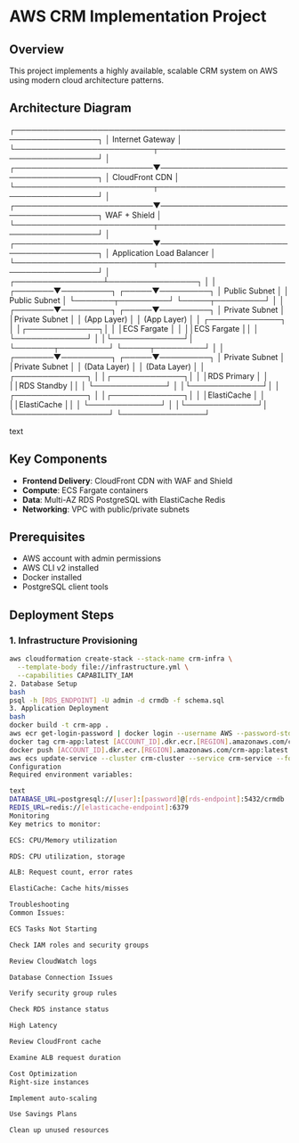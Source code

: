 # AWS CRM Implementation Project

## Overview
This project implements a highly available, scalable CRM system on AWS using modern cloud architecture patterns.

## Architecture Diagram
┌─────────────────────────────────────────────────────────────────┐
│                   Internet Gateway                              │
└─────────────────────────┬───────────────────────────────────────┘
│
┌─────────────────────────▼───────────────────────────────────────┐
│                     CloudFront CDN                              │
└─────────────────────────┬───────────────────────────────────────┘
│
┌─────────────────────────▼───────────────────────────────────────┐
                      WAF + Shield                                │
└─────────────────────────┬───────────────────────────────────────┘
│
┌─────────────────────────▼───────────────────────────────────────┐
│                 Application Load Balancer                       │
└─────────────────────────┬───────────────────────────────────────┘
│
┌────────────────┴────────────────┐
│ │
┌───────▼─────────┐ ┌─────▼─────────┐
│ Public Subnet   │ │ Public Subnet │
└───────┬─────────┘ └─────┬─────────┘
        │                 │
┌───────▼─────────┐ ┌─────▼─────────┐
│ Private Subnet │ │Private Subnet │
│ (App Layer) │ │ (App Layer) │
│ ┌─────────────┐ │ │┌─────────────┐│
│ │ECS Fargate │ │ ││ECS Fargate ││
│ └─────────────┘ │ │└─────────────┘│
└───────┬─────────┘ └─────┬─────────┘
│ │
┌───────▼─────────┐ ┌─────▼─────────┐
│ Private Subnet │ │Private Subnet │
│ (Data Layer) │ │ (Data Layer) │
│ ┌─────────────┐ │ │┌─────────────┐│
│ │RDS Primary │ │ ││RDS Standby ││
│ └─────────────┘ │ │└─────────────┘│
│ ┌─────────────┐ │ │┌─────────────┐│
│ │ElastiCache │ │ ││ElastiCache ││
│ └─────────────┘ │ │└─────────────┘│
└─────────────────┘ └───────────────┘

text

## Key Components
- **Frontend Delivery**: CloudFront CDN with WAF and Shield
- **Compute**: ECS Fargate containers
- **Data**: Multi-AZ RDS PostgreSQL with ElastiCache Redis
- **Networking**: VPC with public/private subnets

## Prerequisites
- AWS account with admin permissions
- AWS CLI v2 installed
- Docker installed
- PostgreSQL client tools

## Deployment Steps

### 1. Infrastructure Provisioning
```bash
aws cloudformation create-stack --stack-name crm-infra \
  --template-body file://infrastructure.yml \
  --capabilities CAPABILITY_IAM
2. Database Setup
bash
psql -h [RDS_ENDPOINT] -U admin -d crmdb -f schema.sql
3. Application Deployment
bash
docker build -t crm-app .
aws ecr get-login-password | docker login --username AWS --password-stdin [ACCOUNT_ID].dkr.ecr.[REGION].amazonaws.com
docker tag crm-app:latest [ACCOUNT_ID].dkr.ecr.[REGION].amazonaws.com/crm-app:latest
docker push [ACCOUNT_ID].dkr.ecr.[REGION].amazonaws.com/crm-app:latest
aws ecs update-service --cluster crm-cluster --service crm-service --force-new-deployment
Configuration
Required environment variables:

text
DATABASE_URL=postgresql://[user]:[password]@[rds-endpoint]:5432/crmdb
REDIS_URL=redis://[elasticache-endpoint]:6379
Monitoring
Key metrics to monitor:

ECS: CPU/Memory utilization

RDS: CPU utilization, storage

ALB: Request count, error rates

ElastiCache: Cache hits/misses

Troubleshooting
Common Issues:

ECS Tasks Not Starting

Check IAM roles and security groups

Review CloudWatch logs

Database Connection Issues

Verify security group rules

Check RDS instance status

High Latency

Review CloudFront cache

Examine ALB request duration

Cost Optimization
Right-size instances

Implement auto-scaling

Use Savings Plans

Clean up unused resources
